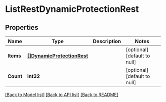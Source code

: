 # ListRestDynamicProtectionRest

## Properties
Name | Type | Description | Notes
------------ | ------------- | ------------- | -------------
**Items** | [**[]DynamicProtectionRest**](DynamicProtectionRest.md) |  | [optional] [default to null]
**Count** | **int32** |  | [optional] [default to null]

[[Back to Model list]](../README.md#documentation-for-models) [[Back to API list]](../README.md#documentation-for-api-endpoints) [[Back to README]](../README.md)

